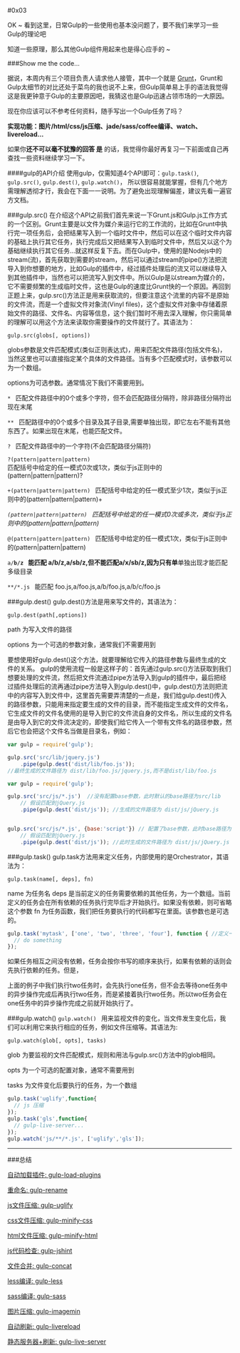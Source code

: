 #0x03

OK ~  看到这里，日常Gulp的一些使用也基本没问题了，要不我们来学习一些Gulp的理论吧

知道一些原理，那么其他Gulp组件用起来也是得心应手的 ~

###Show me the code...

据说，本周内有三个项目负责人请求他人接管，其中一个就是 [Grunt](https://github.com/gruntjs/grunt/issues/1403)，Grunt和Gulp太细节的对比还处于菜鸟的我也说不上来，但Gulp简单易上手的语法我觉得这是我更钟意于Gulp的主要原因吧，我猜这也是Gulp迅速占领市场的一大原因。

现在你应该可以不参考任何资料，随手写出一个Gulp任务了吗？

**实现功能：图片/html/css/js压缩、jade/sass/coffee编译、watch、livereload...**







如果你**还不可以毫不犹豫的回答 是**  的话，我觉得你最好再复习一下前面或自己再查找一些资料继续学习一下。



####gulp的API介绍
使用gulp，仅需知道4个API即可：<code>gulp.task()</code>,  <code>gulp.src()</code>,  <code>gulp.dest()</code>,  <code>gulp.watch()</code>， 所以很容易就能掌握，但有几个地方需理解透彻才行，我会在下面一一说明。为了避免出现理解偏差，建议先看一遍官方文档。

###gulp.src()
在介绍这个API之前我们首先来说一下Grunt.js和Gulp.js工作方式的一个区别。Grunt主要是以文件为媒介来运行它的工作流的，比如在Grunt中执行完一项任务后，会把结果写入到一个临时文件中，然后可以在这个临时文件内容的基础上执行其它任务，执行完成后又把结果写入到临时文件中，然后又以这个为基础继续执行其它任务...就这样反复下去。而在Gulp中，使用的是Nodejs中的stream(流)，首先获取到需要的stream，然后可以通过stream的pipe()方法把流导入到你想要的地方，比如Gulp的插件中，经过插件处理后的流又可以继续导入到其他插件中，当然也可以把流写入到文件中。所以Gulp是以stream为媒介的，它不需要频繁的生成临时文件，这也是Gulp的速度比Grunt快的一个原因。再回到正题上来，gulp.src()方法正是用来获取流的，但要注意这个流里的内容不是原始的文件流，而是一个虚拟文件对象流(Vinyl files)，这个虚拟文件对象中存储着原始文件的路径、文件名、内容等信息，这个我们暂时不用去深入理解，你只需简单的理解可以用这个方法来读取你需要操作的文件就行了。其语法为：

<code>gulp.src(globs[, options])</code>

globs参数是文件匹配模式(类似正则表达式)，用来匹配文件路径(包括文件名)，当然这里也可以直接指定某个具体的文件路径。当有多个匹配模式时，该参数可以为一个数组。

options为可选参数。通常情况下我们不需要用到。

 <code>* </code>   匹配文件路径中的0个或多个字符，但不会匹配路径分隔符，除非路径分隔符出现在末尾

 <code>** </code> 匹配路径中的0个或多个目录及其子目录,需要单独出现，即它左右不能有其他东西了。如果出现在末尾，也能匹配文件。

 <code>? </code> 匹配文件路径中的一个字符(不会匹配路径分隔符)

 <code>?(pattern|pattern|pattern) </code>匹配括号中给定的任一模式0次或1次，类似于js正则中的(pattern|pattern|pattern)?

 <code>+(pattern|pattern|pattern) </code> 匹配括号中给定的任一模式至少1次，类似于js正则中的(pattern|pattern|pattern)+

 <code>*(pattern|pattern|pattern) </code> 匹配括号中给定的任一模式0次或多次，类似于js正则中的(pattern|pattern|pattern)*

 <code>@(pattern|pattern|pattern) </code> 匹配括号中给定的任一模式1次，类似于js正则中的(pattern|pattern|pattern)

 <code>a/**b/z </code> 能匹配 a/b/z,a/sb/z,但不能匹配a/x/sb/z,因为只有单**单独出现才能匹配多级目录

 <code>**/*.js </code> 能匹配 foo.js,a/foo.js,a/b/foo.js,a/b/c/foo.js





###gulp.dest()
gulp.dest()方法是用来写文件的，其语法为：

<code>gulp.dest(path[,options])</code>

path 为写入文件的路径

options 为一个可选的参数对象，通常我们不需要用到

要想使用好gulp.dest()这个方法，就要理解给它传入的路径参数与最终生成的文件的关系。
gulp的使用流程一般是这样子的：首先通过gulp.src()方法获取到我们想要处理的文件流，然后把文件流通过pipe方法导入到gulp的插件中，最后把经过插件处理后的流再通过pipe方法导入到gulp.dest()中，gulp.dest()方法则把流中的内容写入到文件中，这里首先需要弄清楚的一点是，我们给gulp.dest()传入的路径参数，只能用来指定要生成的文件的目录，而不能指定生成文件的文件名，它生成文件的文件名使用的是导入到它的文件流自身的文件名，所以生成的文件名是由导入到它的文件流决定的，即使我们给它传入一个带有文件名的路径参数，然后它也会把这个文件名当做是目录名，例如：
```javascript
var gulp = require('gulp');

gulp.src('src/lib/jquery.js')
    .pipe(gulp.dest('dist/lib/foo.js'));
//最终生成的文件路径为 dist/lib/foo.js/jquery.js,而不是dist/lib/foo.js

```

```javascript
var gulp = require('gulp');

gulp.src('src/js/*.js')  //没有配置base参数，此时默认的base路径为src/lib
    // 假设匹配到jQuery.js
    .pipe(gulp.dest('dist/js')); //生成的文件路径为 dist/js/jQuery.js


gulp.src('src/js/*.js', {base:'script'}) // 配置了base参数，此时base路径为src
    // 假设匹配到jQuery.js
    .pipe(gulp.dest('dist/js')); //此时生成的文件路径为 dist/js/jQuery.js

```


###gulp.task()
gulp.task方法用来定义任务，内部使用的是Orchestrator，其语法为：

<code>gulp.task(name[, deps], fn)</code>

name  为任务名
deps  是当前定义的任务需要依赖的其他任务，为一个数组。当前定义的任务会在所有依赖的任务执行完毕后才开始执行。如果没有依赖，则可省略这个参数
fn   为任务函数，我们把任务要执行的代码都写在里面。该参数也是可选的。

```javascript
gulp.task('mytask', ['one', 'two', 'three', 'four'], function { //定义一个有依赖的任务
  // do something
});

```

如果任务相互之间没有依赖，任务会按你书写的顺序来执行，如果有依赖的话则会先执行依赖的任务。但是，

上面的例子中我们执行two任务时，会先执行one任务，但不会去等待one任务中的异步操作完成后再执行two任务，而是紧接着执行two任务。所以two任务会在one任务中的异步操作完成之前就开始执行了。



###gulp.watch()
<code>gulp.watch() </code> 用来监视文件的变化，当文件发生变化后，我们可以利用它来执行相应的任务，例如文件压缩等。其语法为:

<code>gulp.watch(glob[, opts], tasks)</code>

glob 为要监视的文件匹配模式，规则和用法与gulp.src()方法中的glob相同。

opts 为一个可选的配置对象，通常不需要用到

tasks 为文件变化后要执行的任务，为一个数组


```javascript
gulp.task('uglify',function{
  // js 压缩
});
gulp.task('gls',function{
  // gulp-live-server...
});
gulp.watch('js/**/*.js', ['uglify','gls']);

```



---
###总结

[自动加载插件:  gulp-load-plugins](https://github.com/jackfranklin/gulp-load-plugins)

[重命名:  gulp-rename](https://github.com/hparra/gulp-rename)

[js文件压缩:  gulp-uglify](https://github.com/terinjokes/gulp-uglify)

[css文件压缩:  gulp-minify-css](https://github.com/murphydanger/gulp-minify-css)

[html文件压缩:  gulp-minify-html](https://github.com/murphydanger/gulp-minify-html)

[js代码检查:  gulp-jshint](https://github.com/spalger/gulp-jshint)

[文件合并:  gulp-concat](https://github.com/contra/gulp-concat)

[less编译:  gulp-less](https://github.com/plus3network/gulp-less)

[sass编译:  gulp-sass](https://github.com/dlmanning/gulp-sass)

[图片压缩:  gulp-imagemin](https://github.com/sindresorhus/gulp-imagemin)

[自动刷新:  gulp-livereload](https://github.com/vohof/gulp-livereload)

[静态服务器+刷新:  gulp-live-server](https://github.com/gimm/gulp-live-server)



